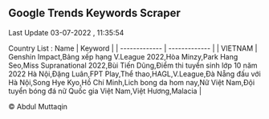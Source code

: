 

## Google Trends Keywords Scraper 
 
Last Update 03-07-2022 , 11:35:54

Country List :
 Name  | Keyword |
| ------------- | ------------- |
| VIETNAM | Genshin Impact,Bảng xếp hạng V.League 2022,Hòa Minzy,Park Hang Seo,Miss Supranational 2022,Bùi Tiến Dũng,Điểm thi tuyển sinh lớp 10 năm 2022 Hà Nội,Đặng Luân,FPT Play,Thể thao,HAGL,V.League,Đà Nẵng đấu với Hà Nội,Song Hye Kyo,Hồ Chí Minh,Lich bong da hom nay,Nữ Việt Nam,Đội tuyển bóng đá nữ Quốc gia Việt Nam,Việt Hương,Malacia |



© Abdul Muttaqin 
